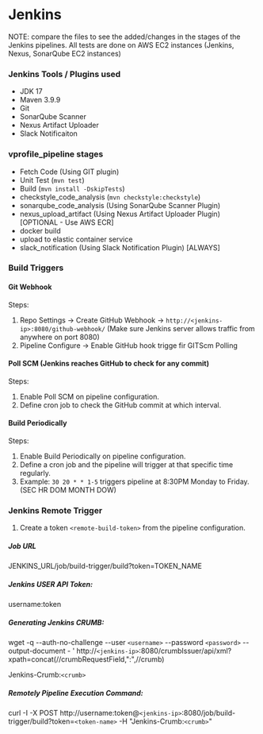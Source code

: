 # Jenkins

NOTE: compare the files to see the added/changes in the stages of the Jenkins pipelines. All tests are done on AWS EC2 instances (Jenkins, Nexus, SonarQube EC2 instances)

### Jenkins Tools / Plugins used

- JDK 17
- Maven 3.9.9
- Git
- SonarQube Scanner
- Nexus Artifact Uploader
- Slack Notificaiton

### vprofile_pipeline stages

- Fetch Code (Using GIT plugin)
- Unit Test (`mvn test`)
- Build (`mvn install -DskipTests`)
- checkstyle_code_analysis (`mvn checkstyle:checkstyle`)
- sonarqube_code_analysis (Using SonarQube Scanner Plugin)
- nexus_upload_artifact (Using Nexus Artifact Uploader Plugin) [OPTIONAL - Use AWS ECR]
- docker build
- upload to elastic container service
- slack_notification (Using Slack Notification Plugin) [ALWAYS]

### Build Triggers

#### Git Webhook

Steps:

1. Repo Settings -> Create GitHub Webhook -> `http://<jenkins-ip>:8080/github-webhook/` (Make sure Jenkins server allows traffic from anywhere on port 8080)
2. Pipeline Configure -> Enable GitHub hook trigge fir GITScm Polling

#### Poll SCM (Jenkins reaches GitHub to check for any commit)

Steps:

1. Enable Poll SCM on pipeline configuration.
2. Define cron job to check the GitHub commit at which interval.

#### Build Periodically

Steps:

1. Enable Build Periodically on pipeline configuration.
2. Define a cron job and the pipeline will trigger at that specific time regularly.
3. Example: `30 20 * * 1-5` triggers pipeline at 8:30PM Monday to Friday. (SEC HR DOM MONTH DOW)

### Jenkins Remote Trigger

1. Create a token `<remote-build-token>` from the pipeline configuration.

##### Job URL

JENKINS_URL/job/build-trigger/build?token=TOKEN_NAME

##### Jenkins USER API Token:

username:token

##### Generating Jenkins CRUMB:

wget -q --auth-no-challenge --user `<username>` --password `<password>` --output-document - ' http://`<jenkins-ip>`:8080/crumbIssuer/api/xml?xpath=concat(//crumbRequestField,":",//crumb)

Jenkins-Crumb:`<crumb>`

##### Remotely Pipeline Execution Command:

curl -I -X POST http://username:token@`<jenkins-ip>`:8080/job/build-trigger/build?token=`<token-name>` -H "Jenkins-Crumb:`<crumb>`"
